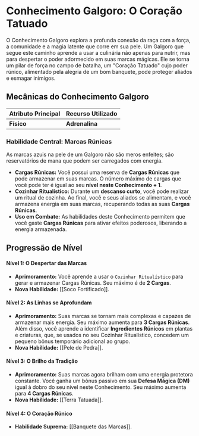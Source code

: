 # Conhecimento Galgoro: O Coração Tatuado

O Conhecimento Galgoro explora a profunda conexão da raça com a força, a comunidade e a magia latente que corre em sua pele. Um Galgoro que segue este caminho aprende a usar a culinária não apenas para nutrir, mas para despertar o poder adormecido em suas marcas mágicas. Ele se torna um pilar de força no campo de batalha, um "Coração Tatuado" cujo poder rúnico, alimentado pela alegria de um bom banquete, pode proteger aliados e esmagar inimigos.

## Mecânicas do Conhecimento Galgoro

| Atributo Principal | Recurso Utilizado |
| :----------------- | :---------------- |
| **Físico** | **Adrenalina** |

### Habilidade Central: Marcas Rúnicas
As marcas azuis na pele de um Galgoro não são meros enfeites; são reservatórios de mana que podem ser carregados com energia.

* **Cargas Rúnicas:** Você possui uma reserva de **Cargas Rúnicas** que pode armazenar em suas marcas. O número máximo de cargas que você pode ter é igual ao seu **nível neste Conhecimento + 1**.
* **Cozinhar Ritualístico:** Durante um **descanso curto**, você pode realizar um ritual de cozinha. Ao final, você e seus aliados se alimentam, e você armazena energia em suas marcas, recuperando todas as suas **Cargas Rúnicas**.
* **Uso em Combate:** As habilidades deste Conhecimento permitem que você gaste **Cargas Rúnicas** para ativar efeitos poderosos, liberando a energia armazenada.

## Progressão de Nível

#### Nível 1: O Despertar das Marcas
* **Aprimoramento:** Você aprende a usar o `Cozinhar Ritualístico` para gerar e armazenar Cargas Rúnicas. Seu máximo é de **2 Cargas**.
* **Nova Habilidade:** [[Soco Fortificado]].



#### Nível 2: As Linhas se Aprofundam
* **Aprimoramento:** Suas marcas se tornam mais complexas e capazes de armazenar mais energia. Seu máximo aumenta para **3 Cargas Rúnicas**. Além disso, você aprende a identificar **Ingredientes Rúnicos** em plantas e criaturas, que, se usados no seu Cozinhar Ritualístico, concedem um pequeno bônus temporário adicional ao grupo.
* **Nova Habilidade:** [[Pele de Pedra]].



#### Nível 3: O Brilho da Tradição
* **Aprimoramento:** Suas marcas agora brilham com uma energia protetora constante. Você ganha um bônus passivo em sua **Defesa Mágica (DM)** igual à dobro do seu nível neste Conhecimento. Seu máximo aumenta para **4 Cargas Rúnicas**.
* **Nova Habilidade:** [[Terra Tatuada]].



#### Nível 4: O Coração Rúnico
* **Habilidade Suprema:** [[Banquete das Marcas]].

